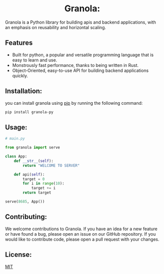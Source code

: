 <h1 align="center">
Granola:
</h1>

Granola is a Python library for building apis and backend applications, with an emphasis on reusability and horizontal scaling.

## Features

- Built for python, a popular and versatile programming language that is easy to learn and use.
- Monstrously fast performance, thanks to being written in Rust.
- Object-Oriented, easy-to-use API for building backend applications quickly.

## Installation:

you can install granola using [pip](https://pip.pypa.io/en/stable/) by running the following command:

```bash
pip install granola-py
```

## Usage:

```py
# main.py

from granola import serve 

class App:
    def __str__(self):
        return "WELCOME TO SERVER"

    def api(self):
        target = 0
        for i in range(10):
            target += i
        return target

serve(8685, App())

```

## Contributing:

We welcome contributions to Granola. If you have an idea for a new feature or have found a bug, please open an issue on our GitHub repository. If you would like to contribute code, please open a pull request with your changes.

## License:

[MIT](https://choosealicense.com/licenses/mit/)
